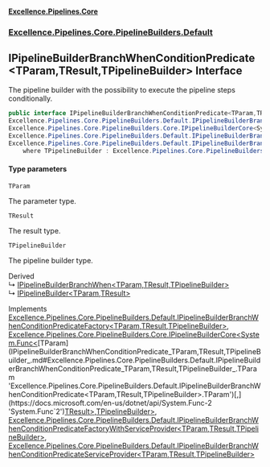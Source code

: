 #### [Excellence.Pipelines.Core](Excellence.Pipelines.md 'Excellence.Pipelines')
### [Excellence.Pipelines.Core.PipelineBuilders.Default](Excellence.Pipelines.md#Excellence.Pipelines.Core.PipelineBuilders.Default 'Excellence.Pipelines.Core.PipelineBuilders.Default')

## IPipelineBuilderBranchWhenConditionPredicate<TParam,TResult,TPipelineBuilder> Interface

The pipeline builder with the possibility to execute the pipeline steps conditionally.

```csharp
public interface IPipelineBuilderBranchWhenConditionPredicate<TParam,TResult,TPipelineBuilder> :
Excellence.Pipelines.Core.PipelineBuilders.Default.IPipelineBuilderBranchWhenConditionPredicateFactory<TParam, TResult, TPipelineBuilder>,
Excellence.Pipelines.Core.PipelineBuilders.Core.IPipelineBuilderCore<System.Func<TParam, TResult>, TPipelineBuilder>,
Excellence.Pipelines.Core.PipelineBuilders.Default.IPipelineBuilderBranchWhenConditionPredicateFactoryWithServiceProvider<TParam, TResult, TPipelineBuilder>,
Excellence.Pipelines.Core.PipelineBuilders.Default.IPipelineBuilderBranchWhenConditionPredicateServiceProvider<TParam, TResult, TPipelineBuilder>
    where TPipelineBuilder : Excellence.Pipelines.Core.PipelineBuilders.Default.IPipelineBuilderBranchWhenConditionPredicate<TParam, TResult, TPipelineBuilder>
```
#### Type parameters

<a name='Excellence.Pipelines.Core.PipelineBuilders.Default.IPipelineBuilderBranchWhenConditionPredicate_TParam,TResult,TPipelineBuilder_.TParam'></a>

`TParam`

The parameter type.

<a name='Excellence.Pipelines.Core.PipelineBuilders.Default.IPipelineBuilderBranchWhenConditionPredicate_TParam,TResult,TPipelineBuilder_.TResult'></a>

`TResult`

The result type.

<a name='Excellence.Pipelines.Core.PipelineBuilders.Default.IPipelineBuilderBranchWhenConditionPredicate_TParam,TResult,TPipelineBuilder_.TPipelineBuilder'></a>

`TPipelineBuilder`

The pipeline builder type.

Derived  
&#8627; [IPipelineBuilderBranchWhen&lt;TParam,TResult,TPipelineBuilder&gt;](IPipelineBuilderBranchWhen_TParam,TResult,TPipelineBuilder_.md 'Excellence.Pipelines.Core.PipelineBuilders.Default.IPipelineBuilderBranchWhen<TParam,TResult,TPipelineBuilder>')  
&#8627; [IPipelineBuilder&lt;TParam,TResult&gt;](IPipelineBuilder_TParam,TResult_.md 'Excellence.Pipelines.Core.PipelineBuilders.IPipelineBuilder<TParam,TResult>')

Implements [Excellence.Pipelines.Core.PipelineBuilders.Default.IPipelineBuilderBranchWhenConditionPredicateFactory&lt;](IPipelineBuilderBranchWhenConditionPredicateFactory_TParam,TResult,TPipelineBuilder_.md 'Excellence.Pipelines.Core.PipelineBuilders.Default.IPipelineBuilderBranchWhenConditionPredicateFactory<TParam,TResult,TPipelineBuilder>')[TParam](IPipelineBuilderBranchWhenConditionPredicate_TParam,TResult,TPipelineBuilder_.md#Excellence.Pipelines.Core.PipelineBuilders.Default.IPipelineBuilderBranchWhenConditionPredicate_TParam,TResult,TPipelineBuilder_.TParam 'Excellence.Pipelines.Core.PipelineBuilders.Default.IPipelineBuilderBranchWhenConditionPredicate<TParam,TResult,TPipelineBuilder>.TParam')[,](IPipelineBuilderBranchWhenConditionPredicateFactory_TParam,TResult,TPipelineBuilder_.md 'Excellence.Pipelines.Core.PipelineBuilders.Default.IPipelineBuilderBranchWhenConditionPredicateFactory<TParam,TResult,TPipelineBuilder>')[TResult](IPipelineBuilderBranchWhenConditionPredicate_TParam,TResult,TPipelineBuilder_.md#Excellence.Pipelines.Core.PipelineBuilders.Default.IPipelineBuilderBranchWhenConditionPredicate_TParam,TResult,TPipelineBuilder_.TResult 'Excellence.Pipelines.Core.PipelineBuilders.Default.IPipelineBuilderBranchWhenConditionPredicate<TParam,TResult,TPipelineBuilder>.TResult')[,](IPipelineBuilderBranchWhenConditionPredicateFactory_TParam,TResult,TPipelineBuilder_.md 'Excellence.Pipelines.Core.PipelineBuilders.Default.IPipelineBuilderBranchWhenConditionPredicateFactory<TParam,TResult,TPipelineBuilder>')[TPipelineBuilder](IPipelineBuilderBranchWhenConditionPredicate_TParam,TResult,TPipelineBuilder_.md#Excellence.Pipelines.Core.PipelineBuilders.Default.IPipelineBuilderBranchWhenConditionPredicate_TParam,TResult,TPipelineBuilder_.TPipelineBuilder 'Excellence.Pipelines.Core.PipelineBuilders.Default.IPipelineBuilderBranchWhenConditionPredicate<TParam,TResult,TPipelineBuilder>.TPipelineBuilder')[&gt;](IPipelineBuilderBranchWhenConditionPredicateFactory_TParam,TResult,TPipelineBuilder_.md 'Excellence.Pipelines.Core.PipelineBuilders.Default.IPipelineBuilderBranchWhenConditionPredicateFactory<TParam,TResult,TPipelineBuilder>'), [Excellence.Pipelines.Core.PipelineBuilders.Core.IPipelineBuilderCore&lt;](IPipelineBuilderCore_TPipelineDelegate,TPipelineBuilder_.md 'Excellence.Pipelines.Core.PipelineBuilders.Core.IPipelineBuilderCore<TPipelineDelegate,TPipelineBuilder>')[System.Func&lt;](https://docs.microsoft.com/en-us/dotnet/api/System.Func-2 'System.Func`2')[TParam](IPipelineBuilderBranchWhenConditionPredicate_TParam,TResult,TPipelineBuilder_.md#Excellence.Pipelines.Core.PipelineBuilders.Default.IPipelineBuilderBranchWhenConditionPredicate_TParam,TResult,TPipelineBuilder_.TParam 'Excellence.Pipelines.Core.PipelineBuilders.Default.IPipelineBuilderBranchWhenConditionPredicate<TParam,TResult,TPipelineBuilder>.TParam')[,](https://docs.microsoft.com/en-us/dotnet/api/System.Func-2 'System.Func`2')[TResult](IPipelineBuilderBranchWhenConditionPredicate_TParam,TResult,TPipelineBuilder_.md#Excellence.Pipelines.Core.PipelineBuilders.Default.IPipelineBuilderBranchWhenConditionPredicate_TParam,TResult,TPipelineBuilder_.TResult 'Excellence.Pipelines.Core.PipelineBuilders.Default.IPipelineBuilderBranchWhenConditionPredicate<TParam,TResult,TPipelineBuilder>.TResult')[&gt;](https://docs.microsoft.com/en-us/dotnet/api/System.Func-2 'System.Func`2')[,](IPipelineBuilderCore_TPipelineDelegate,TPipelineBuilder_.md 'Excellence.Pipelines.Core.PipelineBuilders.Core.IPipelineBuilderCore<TPipelineDelegate,TPipelineBuilder>')[TPipelineBuilder](IPipelineBuilderBranchWhenConditionPredicate_TParam,TResult,TPipelineBuilder_.md#Excellence.Pipelines.Core.PipelineBuilders.Default.IPipelineBuilderBranchWhenConditionPredicate_TParam,TResult,TPipelineBuilder_.TPipelineBuilder 'Excellence.Pipelines.Core.PipelineBuilders.Default.IPipelineBuilderBranchWhenConditionPredicate<TParam,TResult,TPipelineBuilder>.TPipelineBuilder')[&gt;](IPipelineBuilderCore_TPipelineDelegate,TPipelineBuilder_.md 'Excellence.Pipelines.Core.PipelineBuilders.Core.IPipelineBuilderCore<TPipelineDelegate,TPipelineBuilder>'), [Excellence.Pipelines.Core.PipelineBuilders.Default.IPipelineBuilderBranchWhenConditionPredicateFactoryWithServiceProvider&lt;](IPipelineBuilderBranchWhenConditionPredicateFactoryWithServiceProvider_TParam,TResult,TPipelineBuilder_.md 'Excellence.Pipelines.Core.PipelineBuilders.Default.IPipelineBuilderBranchWhenConditionPredicateFactoryWithServiceProvider<TParam,TResult,TPipelineBuilder>')[TParam](IPipelineBuilderBranchWhenConditionPredicate_TParam,TResult,TPipelineBuilder_.md#Excellence.Pipelines.Core.PipelineBuilders.Default.IPipelineBuilderBranchWhenConditionPredicate_TParam,TResult,TPipelineBuilder_.TParam 'Excellence.Pipelines.Core.PipelineBuilders.Default.IPipelineBuilderBranchWhenConditionPredicate<TParam,TResult,TPipelineBuilder>.TParam')[,](IPipelineBuilderBranchWhenConditionPredicateFactoryWithServiceProvider_TParam,TResult,TPipelineBuilder_.md 'Excellence.Pipelines.Core.PipelineBuilders.Default.IPipelineBuilderBranchWhenConditionPredicateFactoryWithServiceProvider<TParam,TResult,TPipelineBuilder>')[TResult](IPipelineBuilderBranchWhenConditionPredicate_TParam,TResult,TPipelineBuilder_.md#Excellence.Pipelines.Core.PipelineBuilders.Default.IPipelineBuilderBranchWhenConditionPredicate_TParam,TResult,TPipelineBuilder_.TResult 'Excellence.Pipelines.Core.PipelineBuilders.Default.IPipelineBuilderBranchWhenConditionPredicate<TParam,TResult,TPipelineBuilder>.TResult')[,](IPipelineBuilderBranchWhenConditionPredicateFactoryWithServiceProvider_TParam,TResult,TPipelineBuilder_.md 'Excellence.Pipelines.Core.PipelineBuilders.Default.IPipelineBuilderBranchWhenConditionPredicateFactoryWithServiceProvider<TParam,TResult,TPipelineBuilder>')[TPipelineBuilder](IPipelineBuilderBranchWhenConditionPredicate_TParam,TResult,TPipelineBuilder_.md#Excellence.Pipelines.Core.PipelineBuilders.Default.IPipelineBuilderBranchWhenConditionPredicate_TParam,TResult,TPipelineBuilder_.TPipelineBuilder 'Excellence.Pipelines.Core.PipelineBuilders.Default.IPipelineBuilderBranchWhenConditionPredicate<TParam,TResult,TPipelineBuilder>.TPipelineBuilder')[&gt;](IPipelineBuilderBranchWhenConditionPredicateFactoryWithServiceProvider_TParam,TResult,TPipelineBuilder_.md 'Excellence.Pipelines.Core.PipelineBuilders.Default.IPipelineBuilderBranchWhenConditionPredicateFactoryWithServiceProvider<TParam,TResult,TPipelineBuilder>'), [Excellence.Pipelines.Core.PipelineBuilders.Default.IPipelineBuilderBranchWhenConditionPredicateServiceProvider&lt;](IPipelineBuilderBranchWhenConditionPredicateServiceProvider_TParam,TResult,TPipelineBuilder_.md 'Excellence.Pipelines.Core.PipelineBuilders.Default.IPipelineBuilderBranchWhenConditionPredicateServiceProvider<TParam,TResult,TPipelineBuilder>')[TParam](IPipelineBuilderBranchWhenConditionPredicate_TParam,TResult,TPipelineBuilder_.md#Excellence.Pipelines.Core.PipelineBuilders.Default.IPipelineBuilderBranchWhenConditionPredicate_TParam,TResult,TPipelineBuilder_.TParam 'Excellence.Pipelines.Core.PipelineBuilders.Default.IPipelineBuilderBranchWhenConditionPredicate<TParam,TResult,TPipelineBuilder>.TParam')[,](IPipelineBuilderBranchWhenConditionPredicateServiceProvider_TParam,TResult,TPipelineBuilder_.md 'Excellence.Pipelines.Core.PipelineBuilders.Default.IPipelineBuilderBranchWhenConditionPredicateServiceProvider<TParam,TResult,TPipelineBuilder>')[TResult](IPipelineBuilderBranchWhenConditionPredicate_TParam,TResult,TPipelineBuilder_.md#Excellence.Pipelines.Core.PipelineBuilders.Default.IPipelineBuilderBranchWhenConditionPredicate_TParam,TResult,TPipelineBuilder_.TResult 'Excellence.Pipelines.Core.PipelineBuilders.Default.IPipelineBuilderBranchWhenConditionPredicate<TParam,TResult,TPipelineBuilder>.TResult')[,](IPipelineBuilderBranchWhenConditionPredicateServiceProvider_TParam,TResult,TPipelineBuilder_.md 'Excellence.Pipelines.Core.PipelineBuilders.Default.IPipelineBuilderBranchWhenConditionPredicateServiceProvider<TParam,TResult,TPipelineBuilder>')[TPipelineBuilder](IPipelineBuilderBranchWhenConditionPredicate_TParam,TResult,TPipelineBuilder_.md#Excellence.Pipelines.Core.PipelineBuilders.Default.IPipelineBuilderBranchWhenConditionPredicate_TParam,TResult,TPipelineBuilder_.TPipelineBuilder 'Excellence.Pipelines.Core.PipelineBuilders.Default.IPipelineBuilderBranchWhenConditionPredicate<TParam,TResult,TPipelineBuilder>.TPipelineBuilder')[&gt;](IPipelineBuilderBranchWhenConditionPredicateServiceProvider_TParam,TResult,TPipelineBuilder_.md 'Excellence.Pipelines.Core.PipelineBuilders.Default.IPipelineBuilderBranchWhenConditionPredicateServiceProvider<TParam,TResult,TPipelineBuilder>')